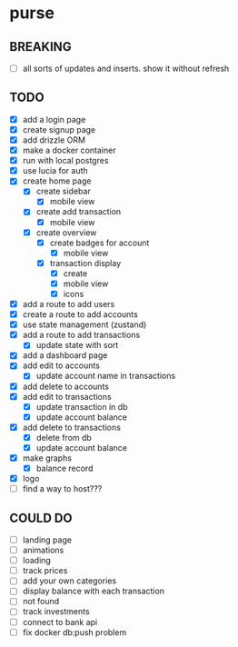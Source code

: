 # purse

## BREAKING

- [ ] all sorts of updates and inserts. show it without refresh

## TODO

- [x] add a login page
- [x] create signup page
- [x] add drizzle ORM
- [x] make a docker container
- [x] run with local postgres
- [x] use lucia for auth
- [x] create home page
  - [x] create sidebar
    - [x] mobile view
  - [x] create add transaction
    - [x] mobile view
  - [x] create overview
    - [x] create badges for account
      - [x] mobile view
    - [x] transaction display
      - [x] create
      - [x] mobile view
      - [x] icons
- [x] add a route to add users
- [x] create a route to add accounts
- [x] use state management (zustand)
- [x] add a route to add transactions
  - [x] update state with sort
- [x] add a dashboard page
- [x] add edit to accounts
  - [x] update account name in transactions
- [x] add delete to accounts
- [x] add edit to transactions
  - [x] update transaction in db
  - [x] update account balance
- [x] add delete to transactions
  - [x] delete from db
  - [x] update account balance
- [x] make graphs
  - [x] balance record
- [x] logo
- [ ] find a way to host???

## COULD DO

- [ ] landing page
- [ ] animations
- [ ] loading
- [ ] track prices
- [ ] add your own categories
- [ ] display balance with each transaction
- [ ] not found
- [ ] track investments
- [ ] connect to bank api
- [ ] fix docker db:push problem
